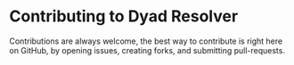 # Contributing to Dyad Resolver

Contributions are always welcome, the best way to contribute is right here on GitHub, by opening issues, creating forks, and submitting pull-requests.
